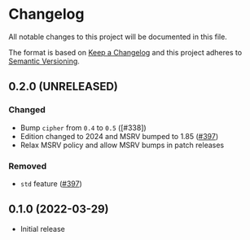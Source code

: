 # Changelog

All notable changes to this project will be documented in this file.

The format is based on [Keep a Changelog](https://keepachangelog.com/en/1.0.0/)
and this project adheres to [Semantic Versioning](https://semver.org/spec/v2.0.0.html).

## 0.2.0 (UNRELEASED)
### Changed
- Bump `cipher` from `0.4` to `0.5` ([#338])
- Edition changed to 2024 and MSRV bumped to 1.85 ([#397])
- Relax MSRV policy and allow MSRV bumps in patch releases

### Removed
- `std` feature ([#397])

[#290]: https://github.com/RustCrypto/stream-ciphers/pull/290
[#324]: https://github.com/RustCrypto/stream-ciphers/pull/324
[#397]: https://github.com/RustCrypto/stream-ciphers/pull/397

## 0.1.0 (2022-03-29)
- Initial release
